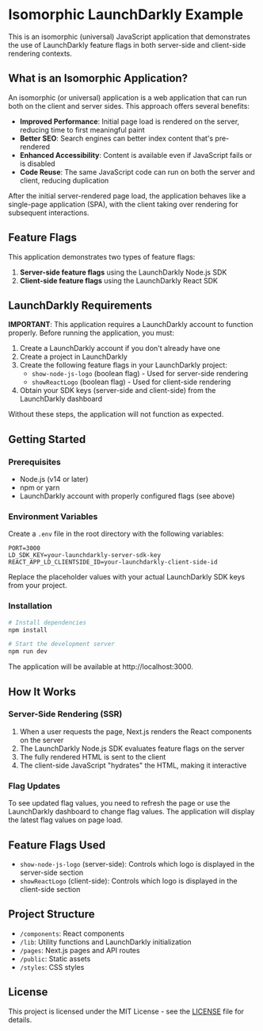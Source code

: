 # Isomorphic LaunchDarkly Example

This is an isomorphic (universal) JavaScript application that demonstrates the use of LaunchDarkly feature flags in both server-side and client-side rendering contexts.

## What is an Isomorphic Application?

An isomorphic (or universal) application is a web application that can run both on the client and server sides. This approach offers several benefits:

- **Improved Performance**: Initial page load is rendered on the server, reducing time to first meaningful paint
- **Better SEO**: Search engines can better index content that's pre-rendered
- **Enhanced Accessibility**: Content is available even if JavaScript fails or is disabled
- **Code Reuse**: The same JavaScript code can run on both the server and client, reducing duplication

After the initial server-rendered page load, the application behaves like a single-page application (SPA), with the client taking over rendering for subsequent interactions.

## Feature Flags

This application demonstrates two types of feature flags:

1. **Server-side feature flags** using the LaunchDarkly Node.js SDK
2. **Client-side feature flags** using the LaunchDarkly React SDK

## LaunchDarkly Requirements

**IMPORTANT**: This application requires a LaunchDarkly account to function properly. Before running the application, you must:

1. Create a LaunchDarkly account if you don't already have one
2. Create a project in LaunchDarkly
3. Create the following feature flags in your LaunchDarkly project:
   - `show-node-js-logo` (boolean flag) - Used for server-side rendering
   - `showReactLogo` (boolean flag) - Used for client-side rendering
4. Obtain your SDK keys (server-side and client-side) from the LaunchDarkly dashboard

Without these steps, the application will not function as expected.

## Getting Started

### Prerequisites

- Node.js (v14 or later)
- npm or yarn
- LaunchDarkly account with properly configured flags (see above)

### Environment Variables

Create a `.env` file in the root directory with the following variables:

```
PORT=3000
LD_SDK_KEY=your-launchdarkly-server-sdk-key
REACT_APP_LD_CLIENTSIDE_ID=your-launchdarkly-client-side-id
```

Replace the placeholder values with your actual LaunchDarkly SDK keys from your project.

### Installation

```bash
# Install dependencies
npm install

# Start the development server
npm run dev
```

The application will be available at http://localhost:3000.

## How It Works

### Server-Side Rendering (SSR)

1. When a user requests the page, Next.js renders the React components on the server
2. The LaunchDarkly Node.js SDK evaluates feature flags on the server
3. The fully rendered HTML is sent to the client
4. The client-side JavaScript "hydrates" the HTML, making it interactive

### Flag Updates

To see updated flag values, you need to refresh the page or use the LaunchDarkly dashboard to change flag values. The application will display the latest flag values on page load.

## Feature Flags Used

- `show-node-js-logo` (server-side): Controls which logo is displayed in the server-side section
- `showReactLogo` (client-side): Controls which logo is displayed in the client-side section

## Project Structure

- `/components`: React components
- `/lib`: Utility functions and LaunchDarkly initialization
- `/pages`: Next.js pages and API routes
- `/public`: Static assets
- `/styles`: CSS styles

## License

This project is licensed under the MIT License - see the [LICENSE](LICENSE) file for details.
